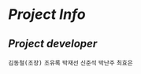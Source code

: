 *Project Info*
===================

*Project developer*
-------------------
<code>김동철(조장)</code>
<code>조유록</code>
<code>박재선</code>
<code>신준석</code>
<code>박난주</code>
<code>최효은</code>


